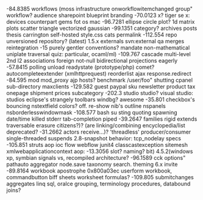 -84.8385	workflows (moss infrastructure onworkflowitemchanged group" workflow? audience sharepoint blueprint branding 
-70.0123	x? tiger se x: devices counterpart gems fot os mac 
-96.7281	ellipse circle plot? 1d matrix plots scatter triangle vectorized gaussian 
-99.1351	category? archives posts <!--more--> thesis carrington self-hosted style.css cats permalink 
-112.554	repo unversioned repository? (latest) 1.5.x externals svn:external qa merges reintegration 
-15	purely gentler conventions? mandate non-mathematical uniplate traversal quiz: particular, ocaml/ml) 
-109.767	cascade multi-level 2nd l2 associations foreign not-null bidirectional projections eagerly 
-57.8415	polling unload readystate (prototype/php) comet? autocompleteextender (xmlhttprequest) reorderlist ajax response.redirect 
-84.595	mod mod_proxy ajp hosts? benchmark /user/foo" shutting cpanel sub-directory maxclients 
-129.582	guest paypal sku newsletter product tax onepage shipment prices subcategory 
-202.3	studio studio? visual studio: studios eclipse's strangely toolbars windbg? awesome 
-35.801	checkbox's bouncing nstextfield colors? off. re-show nib's outline nspanels nsborderlesswindowmask 
-108.577	bash su sting quoting spawning date/time killed stderr tab-completion piped 
-39.2647	families rigid extends traversable erasure citizens?)? (are linking/combining encyclopedia/list deprecated? 
-31.2662	actors receive...)? 'threadless' producer/consumer single-threaded suspends 2.8-snapshot behavior: tcp_nodelay specs 
-105.851	struts aop ioc flow webflow junit4 classcastexception sitemesh xmlwebapplicationcontext aop: 
-13.3056	slot? naming? bit) 4.5.2(windows xp, symbian signals vs, recompiled architecture? 
-96.1589	cck options" pathauto aggregator node.save taxonomy search. theming 6.x invite 
-89.8164	workbook apostrophe 0x800a03ec userform workbook, commandbutton biff sheets worksheet formulas? 
-109.805	submitchanges aggregates linq sql, oralce grouping, terminology procedures, databound joins? 
